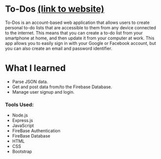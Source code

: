 # To-Dos [(link to website)](https://limitless-reef-71352.herokuapp.com/signup)

To-Dos is an account-based web application that allows users to create personal to-do lists that are accessible to them from any device connected to the internet. This means that you can create a to-do list from your smartphone at home, and then update it from your computer at work. This app allows you to easily sign in with your Google or Facebook account, but you can also create an email and password identifier.

# What I learned
- Parse JSON data.
- Get and post data from/to the Firebase Database.
- Manage user signup and login.

### Tools Used:
- Node.js
- Express.js
- JavaScript
- FireBase Authentication
- FireBase Database
- HTML
- CSS
- Bootstrap
